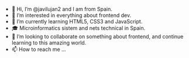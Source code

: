 - 👋 Hi, I’m @javilujan2 and I am from Spain.
- 👀 I’m interested in everything about frontend dev.
- 🌱 I’m currently learning HTML5, CSS3 and JavaScript.
- 🎓 Microinformatics sistem and nets technical in Spain.
- 💞️ I’m looking to collaborate on something about frontend, and continue learning to this amazing world.  
- 📫 How to reach me ...

<!---
javilujan2/javilujan2 is a ✨ special ✨ repository because its `README.md` (this file) appears on your GitHub profile.
You can click the Preview link to take a look at your changes.
--->
